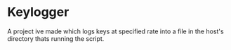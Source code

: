 # Keylogger
A project ive made which logs keys at specified rate into a file in the host's directory thats running the script.
